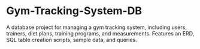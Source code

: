 # Gym-Tracking-System-DB
A database project for managing a gym tracking system, including users, trainers, diet plans, training programs, and measurements. Features an ERD, SQL table creation scripts, sample data, and queries.
